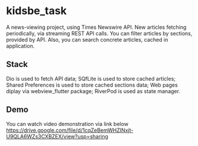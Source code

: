 # kidsbe_task

A news-viewing project, using Times Newswire API.
New articles fetching periodically, via streaming REST API calls.
You can filter articles by sections, provided by API.
Also, you can search concrete articles, cached in application.

## Stack

Dio is used to fetch API data;
SQfLite is used to store cached articles;
Shared Preferences is used to store cached sections data;
Web pages diplay via webview_flutter package;
RiverPod is used as state manager.

## Demo
You can watch video demonstration via link below
https://drive.google.com/file/d/1cqZeBemWHZINxjt-U9QLA6WZs3CXBZEX/view?usp=sharing
